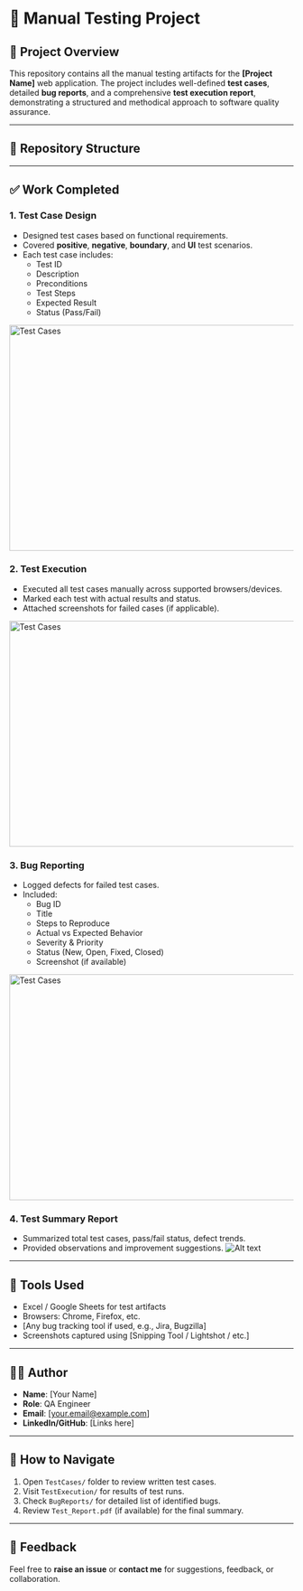 # 🧪 Manual Testing Project

## 📌 Project Overview
This repository contains all the manual testing artifacts for the **[Project Name]** web application. The project includes well-defined **test cases**, detailed **bug reports**, and a comprehensive **test execution report**, demonstrating a structured and methodical approach to software quality assurance.

---

## 📁 Repository Structure



---

## ✅ Work Completed

### 1. **Test Case Design**
- Designed test cases based on functional requirements.
- Covered **positive**, **negative**, **boundary**, and **UI** test scenarios.
- Each test case includes:
  - Test ID
  - Description
  - Preconditions
  - Test Steps
  - Expected Result
  - Status (Pass/Fail)
  
<img src="" alt="Test Cases" width="700" height="400"/>

### 2. **Test Execution**
- Executed all test cases manually across supported browsers/devices.
- Marked each test with actual results and status.
- Attached screenshots for failed cases (if applicable).

<img src="" alt="Test Cases" width="700" height="400"/>

### 3. **Bug Reporting**
- Logged defects for failed test cases.
- Included:
  - Bug ID
  - Title
  - Steps to Reproduce
  - Actual vs Expected Behavior
  - Severity & Priority
  - Status (New, Open, Fixed, Closed)
  - Screenshot (if available)

<img src="" alt="Test Cases" width="700" height="400"/>

### 4. **Test Summary Report**
- Summarized total test cases, pass/fail status, defect trends.
- Provided observations and improvement suggestions.
![Alt text](Screenshots/filename.png)

---

## 🧰 Tools Used

- Excel / Google Sheets for test artifacts  
- Browsers: Chrome, Firefox, etc.  
- [Any bug tracking tool if used, e.g., Jira, Bugzilla]  
- Screenshots captured using [Snipping Tool / Lightshot / etc.]

---

## 🧑‍💻 Author

- **Name**: [Your Name]  
- **Role**: QA Engineer  
- **Email**: [your.email@example.com]  
- **LinkedIn/GitHub**: [Links here]

---

## 📌 How to Navigate

1. Open `TestCases/` folder to review written test cases.
2. Visit `TestExecution/` for results of test runs.
3. Check `BugReports/` for detailed list of identified bugs.
4. Review `Test_Report.pdf` (if available) for the final summary.

---

## 📣 Feedback

Feel free to **raise an issue** or **contact me** for suggestions, feedback, or collaboration.
